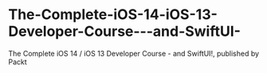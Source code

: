 


# The-Complete-iOS-14-iOS-13-Developer-Course---and-SwiftUI-
The Complete iOS 14 / iOS 13 Developer Course - and SwiftUI!, published by Packt
